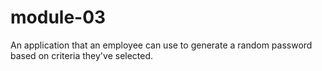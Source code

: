# module-03
An application that an employee can use to generate a random password based on criteria they've selected.
